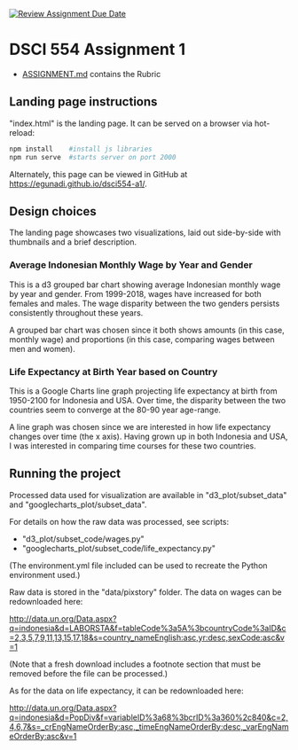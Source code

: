 [![Review Assignment Due Date](https://classroom.github.com/assets/deadline-readme-button-24ddc0f5d75046c5622901739e7c5dd533143b0c8e959d652212380cedb1ea36.svg)](https://classroom.github.com/a/heHvgCiq)
# DSCI 554 Assignment 1

- [ASSIGNMENT.md](ASSIGNMENT.md) contains the Rubric

## Landing page instructions

"index.html" is the landing page. It can be served on a browser via hot-reload:

```bash
npm install    #install js libraries
npm run serve  #starts server on port 2000
```
Alternately, this page can be viewed in GitHub at <https://egunadi.github.io/dsci554-a1/>.

## Design choices 

The landing page showcases two visualizations, laid out side-by-side with thumbnails and a brief description. 

### Average Indonesian Monthly Wage by Year and Gender

This is a d3 grouped bar chart showing average Indonesian monthly wage by year and gender. From 1999-2018, wages have increased for both females and males. The wage disparity between the two genders persists consistently throughout these years.

A grouped bar chart was chosen since it both shows amounts (in this case, monthly wage) and proportions (in this case, comparing wages between men and women).

### Life Expectancy at Birth Year based on Country

This is a Google Charts line graph projecting life expectancy at birth from 1950-2100 for Indonesia and USA. Over time, the disparity between the two countries seem to converge at the 80-90 year age-range.

A line graph was chosen since we are interested in how life expectancy changes over time (the x axis). Having grown up in both Indonesia and USA, I was interested in comparing time courses for these two countries.

## Running the project

Processed data used for visualization are available in "d3_plot/subset_data" and "googlecharts_plot/subset_data". 

For details on how the raw data was processed, see scripts:

- "d3_plot/subset_code/wages.py"
- "googlecharts_plot/subset_code/life_expectancy.py" 

(The environment.yml file included can be used to recreate the Python environment used.)

Raw data is stored in the "data/pixstory" folder. The data on wages can be redownloaded here:

<http://data.un.org/Data.aspx?q=indonesia&d=LABORSTA&f=tableCode%3a5A%3bcountryCode%3aID&c=2,3,5,7,9,11,13,15,17,18&s=country_nameEnglish:asc,yr:desc,sexCode:asc&v=1>

(Note that a fresh download includes a footnote section that must be removed before the file can be processed.)

As for the data on life expectancy, it can be redownloaded here:

<http://data.un.org/Data.aspx?q=indonesia&d=PopDiv&f=variableID%3a68%3bcrID%3a360%2c840&c=2,4,6,7&s=_crEngNameOrderBy:asc,_timeEngNameOrderBy:desc,_varEngNameOrderBy:asc&v=1>

